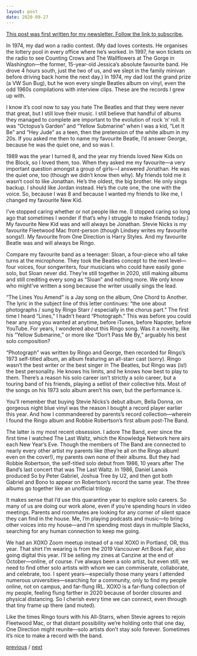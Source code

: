 ```yaml
---
layout: post
date: 2020-09-27
---
```


[This post was first written for my newsletter. Follow the link to subscribe.](https://tinyletter.com/jessdriscoll)

In 1974, my dad won a radio contest. (My dad loves contests. He organises the lottery pool in every office where he’s worked. In 1997, he won tickets on the radio to see Counting Crows and The Wallflowers at The Gorge in Washington—the former, 15-year-old Jessica’s absolute favourite band. He drove 4 hours south, just the two of us, and we slept in the family minivan before driving back home the next day.) In 1974, my dad lost the grand prize (a VW Sun Bug), but he won every single Beatles album on vinyl, even the odd 1960s compilations with interview clips. These are the records I grew up with.

I know it’s cool now to say you hate The Beatles and that they were never that great, but I still love their music. I still believe that handful of albums they managed to complete are important to the evolution of rock ‘n’ roll. It was “Octopus’s Garden” and “Yellow Submarine” when I was a kid, “Let It Be” and “Hey Jude” as a teen, then the pretension of the white album in my 20s. If you asked me then to name my favourite Beatle, I’d answer George, because he was the quiet one, and so was I.

1989 was the year I turned 8, and the year my friends loved New Kids on the Block, so I loved them, too. When they asked me my favourite—a very important question amongst a group of girls—I answered Jonathan. He was the quiet one, too (though we didn’t know then why). My friends told me it wasn’t cool to like Jonathan. He’s the oldest, the big brother. He only sings backup. I should like Jordan instead. He’s the cute one, the one with the voice. So, because I was 8 and because I wanted my friends to like me, I changed my favourite New Kid.

I’ve stopped caring whether or not people like me. (I stopped caring so long ago that sometimes I wonder if that’s why I struggle to make friends today.) My favourite New Kid was and will always be Jonathan. Stevie Nicks is my favourite Fleetwood Mac front-person (though Lindsey writes my favourite songs!). My favourite from One Direction is Harry Styles. And my favourite Beatle was and will always be Ringo.

Compare my favourite band as a teenager: Sloan, a four-piece who all take turns at the microphone. They took the Beatles concept to the next level—four voices, four songwriters, four musicians who could have easily gone solo, but Sloan never did. They’re still together in 2020, still making albums and still crediting every song as “Sloan” and nothing more. We only know who might’ve written a song because the writer usually sings the lead.

“The Lines You Amend” is a Jay song on the album, One Chord to Another. The lyric in the subject line of this letter continues: “the one about photographs / sung by Ringo Starr / especially in the chorus part.” The first time I heard “Lines,” I hadn’t heard “Photograph.” This was before you could hear any song you wanted at anytime, before iTunes, before Napster, before YouTube. For years, I wondered about this Ringo song. Was it a novelty, like his “Yellow Submarine,” or more like “Don’t Pass Me By,” arguably his best solo composition? 

“Photograph” was written by Ringo and George, then recorded for Ringo’s 1973 self-titled album, an album featuring an all-starr cast (sorry). Ringo wasn’t the best writer or the best singer in The Beatles, but Ringo was (is!) the best personality. He knows his limits, and he knows how best to play to them. There’s a reason his solo career isn’t strictly a solo career, but a touring band of his friends, playing a setlist of their collective hits. Most of the songs on his 1973 solo album aren’t his own, but the performance is.

You’ll remember that buying Stevie Nicks’s debut album, Bella Donna, on gorgeous night blue vinyl was the reason I bought a record player earlier this year. And how I commandeered by parents’s record collection—wherein I found the Ringo album and Robbie Robertson’s first album post-The Band.

The latter is my most recent obsession. I adore The Band, ever since the first time I watched The Last Waltz, which the Knowledge Network here airs each New Year’s Eve. Though the members of The Band are connected to nearly every other artist my parents like (they’re all on the Ringo album! even on the cover!), my parents own none of their albums. But they had Robbie Robertson, the self-titled solo debut from 1986, 10 years after The Band’s last concert that was The Last Waltz. In 1986, Daniel Lanois produced So by Peter Gabriel, Joshua Tree by U2, and then got both Gabriel and Bono to appear on Robertson’s record the same year. The three albums go together like an unofficial trilogy.

It makes sense that I’d use this quarantine year to explore solo careers. So many of us are doing our work alone, even if you’re spending hours in video meetings. Parents and roommates are looking for any corner of silent space they can find in the house. Me, I’m playing podcasts and music—to bring other voices into my house—and I’m spending most days in multiple Slacks, searching for any human connection to keep me going.

We had an XOXO Zoom meetup instead of a real XOXO in Portland, OR, this year. That shirt I’m wearing is from the 2019 Vancouver Art Book Fair, also going digital this year. I’ll be selling my zines at Canzine at the end of October—online, of course. I’ve always been a solo artist, but even still, we need to find other solo artists with whom we can commiserate, collaborate, and celebrate, too. I spent years—especially those many years I attended numerous universities—searching for a community, only to find my people online, not on campus, and far-flung IRL. XOXO is a far-flung collection of my people, feeling flung farther in 2020 because of border closures and physical distancing. So I cherish every time we can connect, even through that tiny frame up there (and muted). 

Like the times Ringo tours with his All-Starrs, when Stevie agrees to rejoin Fleetwood Mac, or that distant possibility we’re holding onto that one day, One Direction might reunite—solo artists don’t stay solo forever. Sometimes it’s nice to make a record with the band.

<a href="{{page.previous.url}}">previous</a> / <a href="{{page.next.url}}">next</a>
